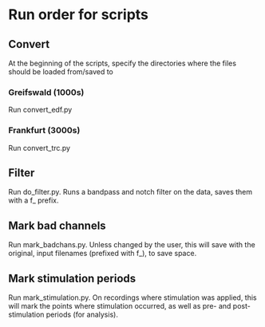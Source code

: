 # Run order for scripts

## Convert
At the beginning of the scripts, specify the directories where the files should be loaded from/saved to
### Greifswald (1000s)
Run convert_edf.py
### Frankfurt (3000s)
Run convert_trc.py

## Filter
Run do_filter.py. Runs a bandpass and notch filter on the data, saves them with
a f_ prefix.

## Mark bad channels
Run mark_badchans.py. Unless changed by the user, this will save with the
original, input filenames (prefixed with f_), to save space.

## Mark stimulation periods
Run mark_stimulation.py. On recordings where stimulation was applied, this will
mark the points where stimulation occurred, as well as pre- and post-stimulation
periods (for analysis).
